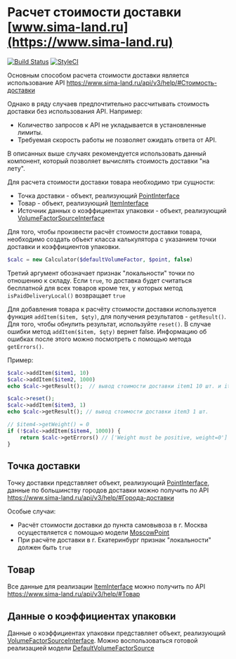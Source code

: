 # Расчет стоимости доставки [www.sima-land.ru](https://www.sima-land.ru)

[![Build Status](https://travis-ci.org/sima-land/delivery-php-calculator.svg?branch=master)](https://travis-ci.org/sima-land/delivery-php-calculator)
[![StyleCI](https://styleci.io/repos/73701387/shield?branch=master)](https://styleci.io/repos/73701387)


Основным способом расчета стоимости доставки является использование API
https://www.sima-land.ru/api/v3/help/#Стоимость-доставки

Однако в ряду случаев предпочтительно рассчитывать стоимость доставки без
использования API. Например:

- Количество запросов к API не укладывается в установленные лимиты.
- Требуемая скорость работы не позволяет ожидать ответа от API.

В описанных выше случаях рекомендуется использовать данный компонент, который позволяет вычислять
стоимость доставки "на лету".

Для расчета стоимости доставки товара необходимо три сущности:

- Точка доставки - объект, реализующий [PointInterface](src/PointInterface.php)
- Товар - объект, реализующий [ItemInterface](src/ItemInterface.php)
- Источник данных о коэффициентах упаковки - объект, реализующий [VolumeFactorSourceInterface](src/VolumeFactorSourceInterface.php)

Для того, чтобы произвести расчёт стоимости доставки товара, необходимо создать объект класса калькулятора
с указанием точки доставки и коэффициентов упаковки.

```php
$calc = new Calculator($defaultVolumeFactor, $point, false)
```

Третий аргумент обозначает признак "локальности" точки по отношению к складу. Если ```true```, то доставка будет
считаться бесплатной для всех товаров кроме тех, у которых метод ```isPaidDeliveryLocal()``` возвращает ```true```

Для добавления товара к расчёту стоимости доставки используется функция ```addItem($item, $qty)```,
для получения результатов - ```getResult()```. Для того, чтобы обнулить результат, используйте ```reset()```.
В случае ошибки метод ```addItem($item, $qty)``` вернет false. Информацию об ошибках после этого можно 
посмотреть с помощью метода ```getErrors()```.

Пример:

```php
$calc->addItem($item1, 10)
$calc->addItem($item2, 1000)
echo $calc->getResult();  // вывод стоимости доставки item1 10 шт. и item2 1000 шт.

$calc->reset();
$calc->addItem($item3, 1)
echo $calc->getResult(); // вывод стоимости доставки item3 1 шт. 

// $item4->getWeight() = 0
if (!$calc->addItem($item4, 1000)) {
	return $calc->getErrors() // ['Weight must be positive, weight=0']
}
```

## Точка доставки 

Точку доставки представляет объект, реализующий [PointInterface](src/PointInterface.php), данные по большинству
городов доставки можно получить по API https://www.sima-land.ru/api/v3/help/#Города-доставки

Особые случаи:
- Расчёт стоимости доставки до пункта самовывоза в г. Москва осуществляется с помощью модели [MoscowPoint](src/models/MoscowPoint.php)
- При расчёте доставки в г. Екатеринбург признак "локальности" должен быть ```true```

## Товар

Все данные для реализации [ItemInterface](src/ItemInterface.php) можно получить 
по API https://www.sima-land.ru/api/v3/help/#Товар 

## Данные о коэффициентах упаковки

Данные о коэффициентах упаковки представляет объект, реализующий [VolumeFactorSourceInterface](src/VolumeFactorSourceInterface.php).
Можно воспользоваться готовой реализацией модели [DefaultVolumeFactorSource](src/models/DefaultVolumeFactorSource.php)

